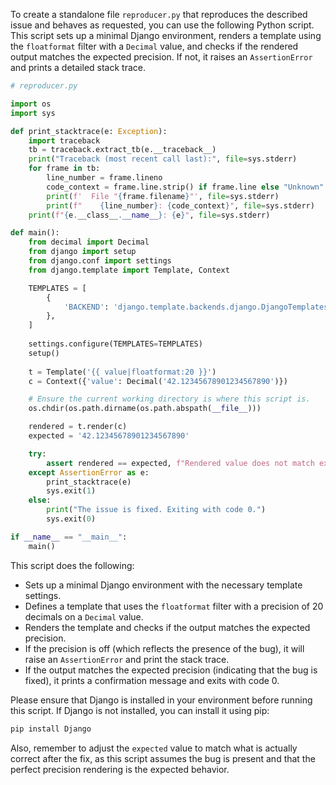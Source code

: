 To create a standalone file `reproducer.py` that reproduces the described issue and behaves as requested, you can use the following Python script. This script sets up a minimal Django environment, renders a template using the `floatformat` filter with a `Decimal` value, and checks if the rendered output matches the expected precision. If not, it raises an `AssertionError` and prints a detailed stack trace.

```python
# reproducer.py

import os
import sys

def print_stacktrace(e: Exception):
    import traceback
    tb = traceback.extract_tb(e.__traceback__)
    print("Traceback (most recent call last):", file=sys.stderr)
    for frame in tb:
        line_number = frame.lineno
        code_context = frame.line.strip() if frame.line else "Unknown"
        print(f'  File "{frame.filename}"', file=sys.stderr)
        print(f"    {line_number}: {code_context}", file=sys.stderr)
    print(f"{e.__class__.__name__}: {e}", file=sys.stderr)

def main():
    from decimal import Decimal
    from django import setup
    from django.conf import settings
    from django.template import Template, Context

    TEMPLATES = [
        {
            'BACKEND': 'django.template.backends.django.DjangoTemplates',
        },
    ]
    
    settings.configure(TEMPLATES=TEMPLATES)
    setup()
    
    t = Template('{{ value|floatformat:20 }}')
    c = Context({'value': Decimal('42.12345678901234567890')})

    # Ensure the current working directory is where this script is.
    os.chdir(os.path.dirname(os.path.abspath(__file__)))

    rendered = t.render(c)
    expected = '42.12345678901234567890'

    try:
        assert rendered == expected, f"Rendered value does not match expected precision: {rendered} != {expected}"
    except AssertionError as e:
        print_stacktrace(e)
        sys.exit(1)
    else:
        print("The issue is fixed. Exiting with code 0.")
        sys.exit(0)

if __name__ == "__main__":
    main()
```

This script does the following:
- Sets up a minimal Django environment with the necessary template settings.
- Defines a template that uses the `floatformat` filter with a precision of 20 decimals on a `Decimal` value.
- Renders the template and checks if the output matches the expected precision.
- If the precision is off (which reflects the presence of the bug), it will raise an `AssertionError` and print the stack trace.
- If the output matches the expected precision (indicating that the bug is fixed), it prints a confirmation message and exits with code 0.

Please ensure that Django is installed in your environment before running this script. If Django is not installed, you can install it using pip:
```sh
pip install Django
```

Also, remember to adjust the `expected` value to match what is actually correct after the fix, as this script assumes the bug is present and that the perfect precision rendering is the expected behavior.